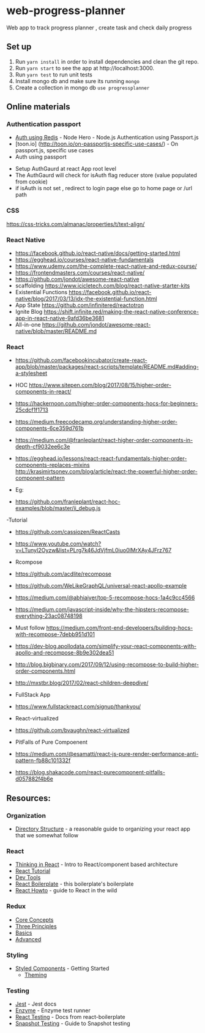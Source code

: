 # web-progress-planner

Web app to track progress planner , create task and check daily progress

## Set up

1. Run `yarn install` in order to install dependencies and clean the git repo.
2. Run `yarn start` to see the app at http://localhost:3000.
3. Run `yarn test` to run unit tests
4. Install mongo db and make sure its running `mongo`
5. Create a collection in mongo db `use progressplanner`

## Online materials
### Authentication passport
* [Auth using Redis](https://blog.risingstack.com/node-hero-node-js-authentication-passport-js/) - Node Hero - Node.js Authentication using Passport.js
* [toon.io] (http://toon.io/on-passportjs-specific-use-cases/) - On passport.js, specific use cases
* Auth using passport
- Setup AuthGaurd at react App root level
- The AuthGaurd will check for isAuth flag reducer store (value populated from cookie)
- if isAuth is not set , redirect to login page
  else go to home page or /url path

### CSS
https://css-tricks.com/almanac/properties/t/text-align/

### React Native
- https://facebook.github.io/react-native/docs/getting-started.html
- https://egghead.io/courses/react-native-fundamentals
- https://www.udemy.com/the-complete-react-native-and-redux-course/
- https://frontendmasters.com/courses/react-native/
- https://github.com/jondot/awesome-react-native
- scaffolding
https://www.icicletech.com/blog/react-native-starter-kits
- Existential Functions
https://facebook.github.io/react-native/blog/2017/03/13/idx-the-existential-function.html
- App State
https://github.com/infinitered/reactotron
- Ignite Blog
https://shift.infinite.red/making-the-react-native-conference-app-in-react-native-9afd36be3681
- All-in-one
https://github.com/jondot/awesome-react-native/blob/master/README.md

### React
- https://github.com/facebookincubator/create-react-app/blob/master/packages/react-scripts/template/README.md#adding-a-stylesheet

- HOC
https://www.sitepen.com/blog/2017/08/15/higher-order-components-in-react/

- https://hackernoon.com/higher-order-components-hocs-for-beginners-25cdcf1f1713
- https://medium.freecodecamp.org/understanding-higher-order-components-6ce359d761b
- https://medium.com/@franleplant/react-higher-order-components-in-depth-cf9032ee6c3e

- https://egghead.io/lessons/react-react-fundamentals-higher-order-components-replaces-mixins
http://krasimirtsonev.com/blog/article/react-the-powerful-higher-order-component-pattern
- Eg:
- https://github.com/franleplant/react-hoc-examples/blob/master/ii_debug.js

-Tutorial
- https://github.com/cassiozen/ReactCasts
- https://www.youtube.com/watch?v=LTunyI2Oyzw&list=PLrg7k46JdVjfmL0iuo0lMrXAy4JFrz767

- Rcompose
- https://github.com/acdlite/recompose
- https://github.com/WeLikeGraphQL/universal-react-apollo-example
- https://medium.com/@abhiaiyer/top-5-recompose-hocs-1a4c9cc4566
- https://medium.com/javascript-inside/why-the-hipsters-recompose-everything-23ac08748198
- Must follow https://medium.com/front-end-developers/building-hocs-with-recompose-7debb951d101
- https://dev-blog.apollodata.com/simplify-your-react-components-with-apollo-and-recompose-8b9e302dea51
- http://blog.bigbinary.com/2017/09/12/using-recompose-to-build-higher-order-components.html
- http://mxstbr.blog/2017/02/react-children-deepdive/

- FullStack App
- https://www.fullstackreact.com/signup/thankyou/

- React-virtualized
- https://github.com/bvaughn/react-virtualized

- PitFalls of Pure Compoenent
- https://medium.com/@esamatti/react-js-pure-render-performance-anti-pattern-fb88c101332f
- https://blog.shakacode.com/react-purecomponent-pitfalls-d057882f4b6e


## Resources:
### Organization
* [Directory Structure](https://medium.com/@alexmngn/how-to-better-organize-your-react-applications-2fd3ea1920f1) - a reasonable guide to organizing your react app that we somewhat follow

### React
* [Thinking in React](https://reactjs.org/docs/thinking-in-react.html) - Intro to React/component based architecture
* [React Tutorial](https://reactjs.org/tutorial/tutorial.html)
* [Dev Tools](https://chrome.google.com/webstore/detail/react-developer-tools/fmkadmapgofadopljbjfkapdkoienihi?hl=en-US)
* [React Boilerplate](https://github.com/react-boilerplate/react-boilerplate) - this boilerplate's boilerplate
* [React Howto](https://github.com/petehunt/react-howto) - guide to React in the wild

### Redux
* [Core Concepts](http://redux.js.org/docs/introduction/CoreConcepts.html)
* [Three Principles](http://redux.js.org/docs/introduction/ThreePrinciples.html)
* [Basics](http://redux.js.org/docs/basics/)
* [Advanced](http://redux.js.org/docs/advanced/)

### Styling
* [Styled Components](https://www.styled-components.com/docs/basics#getting-started) - Getting Started
  * [Theming](https://www.styled-components.com/docs/advanced#theming)

### Testing
* [Jest](https://facebook.github.io/jest/docs/en/expect.html#toequalvalue) - Jest docs
* [Enzyme](http://airbnb.io/enzyme/docs/api/ShallowWrapper/render.html) - Enzyme test runner
* [React Testing](https://github.com/react-boilerplate/react-boilerplate/blob/master/docs/testing/README.md) - Docs from react-boilerplate
* [Snapshot Testing](https://facebook.github.io/jest/docs/en/snapshot-testing.html) - Guide to Snapshot testing

